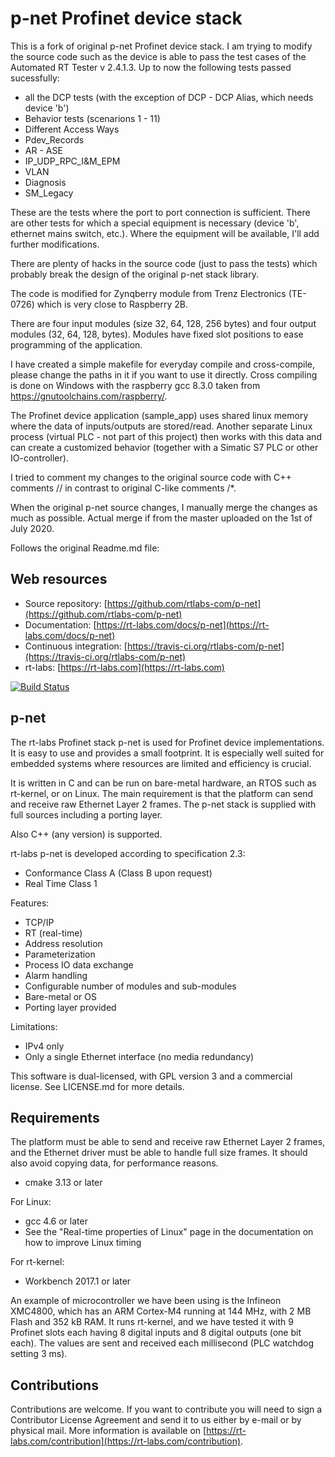 p-net Profinet device stack
===========================

This is a fork of original p-net Profinet device stack.
I am trying to modify the source code such as the device is able to pass the test cases of the Automated RT Tester v 2.4.1.3.
Up to now the following tests passed sucessfully:

* all the DCP tests (with the exception of DCP - DCP Alias, which needs device 'b')
* Behavior tests (scenarions 1 - 11)
* Different Access Ways
* Pdev_Records
* AR - ASE
* IP_UDP_RPC_I&M_EPM
* VLAN
* Diagnosis
* SM_Legacy

These are the tests where the port to port connection is sufficient.
There are other tests for which a special equipment is necessary (device 'b', ethernet mains switch, etc.). Where the equipment will be available, I'll add further modifications.

There are plenty of hacks in the source code (just to pass the tests) which probably break the design of the original p-net stack library.

The code is modified for Zynqberry module from Trenz Electronics (TE-0726) which is very close to Raspberry 2B.

There are four input modules (size 32, 64, 128, 256 bytes) and four output modules (32, 64, 128, bytes). Modules have
fixed slot positions to ease programming of the application.

I have created a simple makefile for everyday compile and cross-compile, please change the paths in it if you want to use it directly.
Cross compiling is done on Windows with the raspberry gcc 8.3.0 taken from https://gnutoolchains.com/raspberry/.

The Profinet device application (sample_app) uses shared linux memory where the data of inputs/outputs are stored/read. 
Another separate Linux process (virtual PLC - not part of this project) then works with this data and can create a customized behavior 
(together with a Simatic S7 PLC or other IO-controller).

I tried to comment my changes to the original source code with C++ comments // in contrast to original C-like comments /*.

When the original p-net source changes, I manually merge the changes as much as possible.
Actual merge if from the master uploaded on the 1st of July 2020.


Follows the original Readme.md file:

Web resources
-------------

* Source repository: [https://github.com/rtlabs-com/p-net](https://github.com/rtlabs-com/p-net)
* Documentation: [https://rt-labs.com/docs/p-net](https://rt-labs.com/docs/p-net)
* Continuous integration: [https://travis-ci.org/rtlabs-com/p-net](https://travis-ci.org/rtlabs-com/p-net)
* rt-labs: [https://rt-labs.com](https://rt-labs.com)

[![Build Status](https://travis-ci.org/rtlabs-com/p-net.svg?branch=master)](https://travis-ci.org/rtlabs-com/p-net)

p-net
-----
The rt-labs Profinet stack p-net is used for Profinet device
implementations. It is easy to use and provides a small footprint. It
is especially well suited for embedded systems where resources are
limited and efficiency is crucial.

It is written in C and can be run on bare-metal hardware, an RTOS such as
rt-kernel, or on Linux. The main requirement is that the
platform can send and receive raw Ethernet Layer 2 frames. The
p-net stack is supplied with full sources including a porting
layer.

Also C++ (any version) is supported.

rt-labs p-net is developed according to specification 2.3:

 * Conformance Class A (Class B upon request)
 * Real Time Class 1

Features:

 * TCP/IP
 * RT (real-time)
 * Address resolution
 * Parameterization
 * Process IO data exchange
 * Alarm handling
 * Configurable number of modules and sub-modules
 * Bare-metal or OS
 * Porting layer provided

Limitations:

* IPv4 only
* Only a single Ethernet interface (no media redundancy)

This software is dual-licensed, with GPL version 3 and a commercial license.
See LICENSE.md for more details.


Requirements
------------
The platform must be able to send and receive raw Ethernet Layer 2 frames,
and the Ethernet driver must be able to handle full size frames. It
should also avoid copying data, for performance reasons.

* cmake 3.13 or later

For Linux:

* gcc 4.6 or later
* See the "Real-time properties of Linux" page in the documentation on how to
  improve Linux timing

For rt-kernel:

* Workbench 2017.1 or later

An example of microcontroller we have been using is the Infineon XMC4800,
which has an ARM Cortex-M4 running at 144 MHz, with 2 MB Flash and 352 kB RAM.
It runs rt-kernel, and we have tested it with 9 Profinet slots each
having 8 digital inputs and 8 digital outputs (one bit each). The values are
sent and received each millisecond (PLC watchdog setting 3 ms).


Contributions
--------------
Contributions are welcome. If you want to contribute you will need to
sign a Contributor License Agreement and send it to us either by
e-mail or by physical mail. More information is available
on [https://rt-labs.com/contribution](https://rt-labs.com/contribution).
